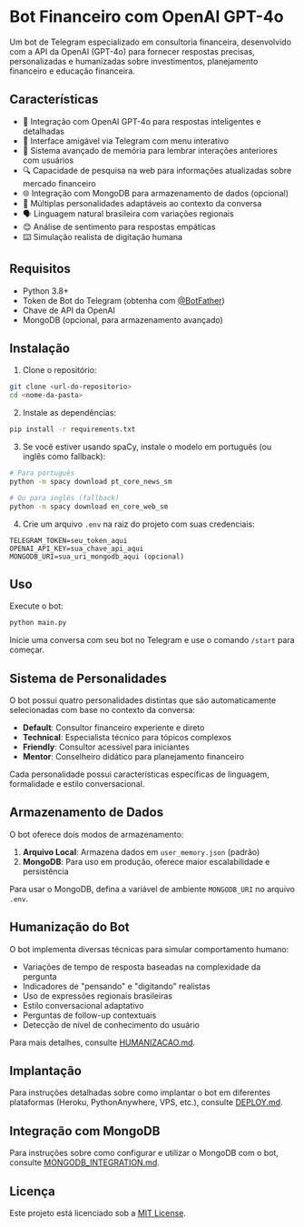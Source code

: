 # Bot Financeiro com OpenAI GPT-4o

Um bot de Telegram especializado em consultoria financeira, desenvolvido com a API da OpenAI (GPT-4o) para fornecer respostas precisas, personalizadas e humanizadas sobre investimentos, planejamento financeiro e educação financeira.

## Características

- 🤖 Integração com OpenAI GPT-4o para respostas inteligentes e detalhadas
- 💬 Interface amigável via Telegram com menu interativo
- 🧠 Sistema avançado de memória para lembrar interações anteriores com usuários
- 🔍 Capacidade de pesquisa na web para informações atualizadas sobre mercado financeiro
- 🌐 Integração com MongoDB para armazenamento de dados (opcional)
- 🧩 Múltiplas personalidades adaptáveis ao contexto da conversa
- 🗣️ Linguagem natural brasileira com variações regionais
- 😊 Análise de sentimento para respostas empáticas
- ⌨️ Simulação realista de digitação humana

## Requisitos

- Python 3.8+
- Token de Bot do Telegram (obtenha com [@BotFather](https://t.me/BotFather))
- Chave de API da OpenAI
- MongoDB (opcional, para armazenamento avançado)

## Instalação

1. Clone o repositório:
```bash
git clone <url-do-repositorio>
cd <nome-da-pasta>
```

2. Instale as dependências:
```bash
pip install -r requirements.txt
```

3. Se você estiver usando spaCy, instale o modelo em português (ou inglês como fallback):
```bash
# Para português
python -m spacy download pt_core_news_sm

# Ou para inglês (fallback)
python -m spacy download en_core_web_sm
```

4. Crie um arquivo `.env` na raiz do projeto com suas credenciais:
```
TELEGRAM_TOKEN=seu_token_aqui
OPENAI_API_KEY=sua_chave_api_aqui
MONGODB_URI=sua_uri_mongodb_aqui (opcional)
```

## Uso

Execute o bot:
```bash
python main.py
```

Inicie uma conversa com seu bot no Telegram e use o comando `/start` para começar.

## Sistema de Personalidades

O bot possui quatro personalidades distintas que são automaticamente selecionadas com base no contexto da conversa:

- **Default**: Consultor financeiro experiente e direto
- **Technical**: Especialista técnico para tópicos complexos
- **Friendly**: Consultor acessível para iniciantes
- **Mentor**: Conselheiro didático para planejamento financeiro

Cada personalidade possui características específicas de linguagem, formalidade e estilo conversacional.

## Armazenamento de Dados

O bot oferece dois modos de armazenamento:

1. **Arquivo Local**: Armazena dados em `user_memory.json` (padrão)
2. **MongoDB**: Para uso em produção, oferece maior escalabilidade e persistência

Para usar o MongoDB, defina a variável de ambiente `MONGODB_URI` no arquivo `.env`.

## Humanização do Bot

O bot implementa diversas técnicas para simular comportamento humano:

- Variações de tempo de resposta baseadas na complexidade da pergunta
- Indicadores de "pensando" e "digitando" realistas
- Uso de expressões regionais brasileiras
- Estilo conversacional adaptativo
- Perguntas de follow-up contextuais
- Detecção de nível de conhecimento do usuário

Para mais detalhes, consulte [HUMANIZACAO.md](HUMANIZACAO.md).

## Implantação

Para instruções detalhadas sobre como implantar o bot em diferentes plataformas (Heroku, PythonAnywhere, VPS, etc.), consulte [DEPLOY.md](DEPLOY.md).

## Integração com MongoDB

Para instruções sobre como configurar e utilizar o MongoDB com o bot, consulte [MONGODB_INTEGRATION.md](MONGODB_INTEGRATION.md).

## Licença

Este projeto está licenciado sob a [MIT License](LICENSE). 